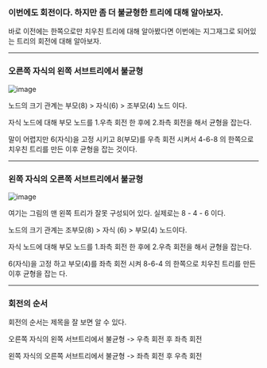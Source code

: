 ### 이번에도 회전이다. 하지만 좀 더 불균형한 트리에 대해 알아보자.

바로 이전에는 한쪽으로만 치우친 트리에 대해 알아봤다면 이번에는 지그재그로 되어있는 트리의 회전에 대해 알아보자.

---

### 오른쪽 자식의 왼쪽 서브트리에서 불균형

![image](https://github.com/Drum-J/Rob_Edwards_DataStructure/assets/102205699/0ef3742e-be2e-458a-bd9b-b2d89057431d)

노드의 크기 관계는 부모(8) > 자식(6) > 조부모(4) 노드 이다.

자식 노드에 대해 부모 노드를 1.우측 회전 한 후에 2.좌측 회전을 해서 균형을 잡는다.

말이 어렵지만 6(자식)을 고정 시키고 8(부모)를 우측 회전 시켜서 4-6-8 의 한쪽으로 치우친 트리를 만든 이후 균형을 잡는 것이다.

---

### 왼쪽 자식의 오른쪽 서브트리에서 불균형


![image](https://github.com/Drum-J/Rob_Edwards_DataStructure/assets/102205699/71a7dcec-a6aa-4efe-ab21-a7d9b5dd2655)

여기는 그림의 맨 왼쪽 트리가 잘못 구성되어 있다. 실제로는 8 - 4 - 6 이다.

노드의 크기 관계는 조부모(8) > 자식 (6) > 부모(4) 노드이다.

자식 노드에 대해 부모 노드를 1.좌측 회전 한 후에 2.우측 회전을 해서 균형을 잡는다.

6(자식)을 고정 하고 부모(4)를 좌측 회전 시켜 8-6-4 의 한쪽으로 치우친 트리를 만든 이후 균형을 잡는 다.

---

### 회전의 순서

회전의 순서는 제목을 잘 보면 알 수 있다.

오른쪽 자식의 왼쪽 서브트리에서 불균형
 -> 우측 회전 후 좌측 회전

왼쪽 자식의 오른쪽 서브트리에서 불균형
 -> 좌측 회전 후 우측 회전

